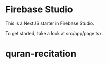 # Firebase Studio

This is a NextJS starter in Firebase Studio.

To get started, take a look at src/app/page.tsx.
# quran-recitation
